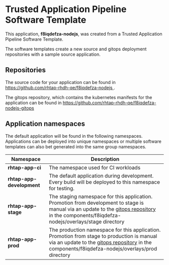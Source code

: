 # Trusted Application Pipeline Software Template

This application, **f8iqdefza-nodejs**, was created from a Trusted Application Pipeline Software Template.

The software templates create a new source and gitops deployment repositories with a sample source application. 

## Repositories

The source code for your application can be found in [https://github.com/rhtap-rhdh-qe/f8iqdefza-nodejs ](https://github.com/rhtap-rhdh-qe/f8iqdefza-nodejs ).
 
The gitops repository, which contains the kubernetes manifests for the application can be found in 
[https://github.com/rhtap-rhdh-qe/f8iqdefza-nodejs-gitops ](https://github.com/rhtap-rhdh-qe/f8iqdefza-nodejs-gitops ) 

## Application namespaces 

The default application will be found in the following namespaces. Applications can be deployed into unique namespaces or multiple software templates can also bet generated into the same group namespaces.  

|  Namespace   |  Description   |  
| -------- | -------- |
| **rhtap-app-ci** | The namespace used for CI workloads |
| **rhtap-app-development** | The default application during development. Every build will be deployed to this namespace for testing. |
| **rhtap-app-stage** | The staging namespace for this application. Promotion from development to stage is manual via an update to the [gitops repository](https://github.com/rhtap-rhdh-qe/f8iqdefza-nodejs-gitops ) in the components/f8iqdefza-nodejs/overlays/stage directory |
| **rhtap-app-prod** | The production namespace for this application. Promotion from stage to production is manual via an update to the [gitops repository](https://github.com/rhtap-rhdh-qe/f8iqdefza-nodejs-gitops ) in the components/f8iqdefza-nodejs/overlays/prod directory |